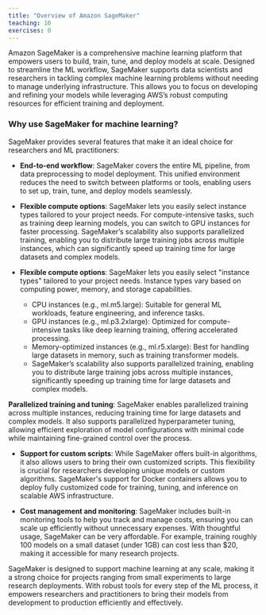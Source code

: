 ```yaml
---
title: "Overview of Amazon SageMaker"
teaching: 10
exercises: 0
---
```


Amazon SageMaker is a comprehensive machine learning platform that empowers users to build, train, tune, and deploy models at scale. Designed to streamline the ML workflow, SageMaker supports data scientists and researchers in tackling complex machine learning problems without needing to manage underlying infrastructure. This allows you to focus on developing and refining your models while leveraging AWS’s robust computing resources for efficient training and deployment.

### Why use SageMaker for machine learning?

SageMaker provides several features that make it an ideal choice for researchers and ML practitioners:

- **End-to-end workflow**: SageMaker covers the entire ML pipeline, from data preprocessing to model deployment. This unified environment reduces the need to switch between platforms or tools, enabling users to set up, train, tune, and deploy models seamlessly.

- **Flexible compute options**: SageMaker lets you easily select instance types tailored to your project needs. For compute-intensive tasks, such as training deep learning models, you can switch to GPU instances for faster processing. SageMaker’s scalability also supports parallelized training, enabling you to distribute large training jobs across multiple instances, which can significantly speed up training time for large datasets and complex models.
  
- **Flexible compute options**: SageMaker lets you easily select "instance types" tailored to your project needs. Instance types vary based on computing power, memory, and storage capabilities.

    - CPU instances (e.g., ml.m5.large): Suitable for general ML workloads, feature engineering, and inference tasks.
    - GPU instances (e.g., ml.p3.2xlarge): Optimized for compute-intensive tasks like deep learning training, offering accelerated processing.
    - Memory-optimized instances (e.g., ml.r5.xlarge): Best for handling large datasets in memory, such as training transformer models.
    - SageMaker’s scalability also supports parallelized training, enabling you to distribute large training jobs across multiple instances, significantly speeding up training time for large datasets and complex models.

**Parallelized training and tuning**: SageMaker enables parallelized training across multiple instances, reducing training time for large datasets and complex models. It also supports parallelized hyperparameter tuning, allowing efficient exploration of model configurations with minimal code while maintaining fine-grained control over the process.

- **Support for custom scripts**: While SageMaker offers built-in algorithms, it also allows users to bring their own customized scripts. This flexibility is crucial for researchers developing unique models or custom algorithms. SageMaker's support for Docker containers allows you to deploy fully customized code for training, tuning, and inference on scalable AWS infrastructure.

- **Cost management and monitoring**: SageMaker includes built-in monitoring tools to help you track and manage costs, ensuring you can scale up efficiently without unnecessary expenses. With thoughtful usage, SageMaker can be very affordable. For example, training roughly 100 models on a small dataset (under 1GB) can cost less than $20, making it accessible for many research projects.

SageMaker is designed to support machine learning at any scale, making it a strong choice for projects ranging from small experiments to large research deployments. With robust tools for every step of the ML process, it empowers researchers and practitioners to bring their models from development to production efficiently and effectively.
